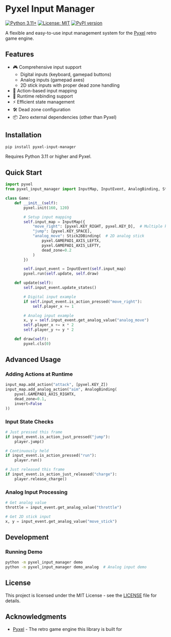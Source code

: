 # Pyxel Input Manager

[![Python 3.11+](https://img.shields.io/badge/python-3.11+-blue.svg)](https://www.python.org/downloads/)
[![License: MIT](https://img.shields.io/badge/License-MIT-yellow.svg)](https://opensource.org/licenses/MIT)
[![PyPI version](https://badge.fury.io/py/pyxel-input-manager.svg)](https://badge.fury.io/py/pyxel-input-manager)

A flexible and easy-to-use input management system for the [Pyxel](https://github.com/kitao/pyxel) retro game engine.

## Features

- 🎮 Comprehensive input support
  - Digital inputs (keyboard, gamepad buttons)
  - Analog inputs (gamepad axes)
  - 2D stick inputs with proper dead zone handling
- 🎯 Action-based input mapping
- 🔄 Runtime rebinding support
- ⚡ Efficient state management
- 🛠️ Dead zone configuration
- 📦 Zero external dependencies (other than Pyxel)

## Installation

```sh
pip install pyxel-input-manager
```

Requires Python 3.11 or higher and Pyxel.

## Quick Start

```python
import pyxel
from pyxel_input_manager import InputMap, InputEvent, AnalogBinding, Stick2DBinding

class Game:
    def __init__(self):
        pyxel.init(160, 120)

        # Setup input mapping
        self.input_map = InputMap({
            "move_right": [pyxel.KEY_RIGHT, pyxel.KEY_D],  # Multiple keys
            "jump": [pyxel.KEY_SPACE],
            "analog_move": Stick2DBinding(  # 2D analog stick
                pyxel.GAMEPAD1_AXIS_LEFTX,
                pyxel.GAMEPAD1_AXIS_LEFTY,
                dead_zone=0.2
            )
        })

        self.input_event = InputEvent(self.input_map)
        pyxel.run(self.update, self.draw)

    def update(self):
        self.input_event.update_states()

        # Digital input example
        if self.input_event.is_action_pressed("move_right"):
            self.player_x += 1

        # Analog input example
        x, y = self.input_event.get_analog_value("analog_move")
        self.player_x += x * 2
        self.player_y += y * 2

    def draw(self):
        pyxel.cls(0)
```

## Advanced Usage

### Adding Actions at Runtime

```python
input_map.add_action("attack", [pyxel.KEY_Z])
input_map.add_analog_action("aim", AnalogBinding(
    pyxel.GAMEPAD1_AXIS_RIGHTX,
    dead_zone=0.1,
    invert=False
))
```

### Input State Checks

```python
# Just pressed this frame
if input_event.is_action_just_pressed("jump"):
    player.jump()

# Continuously held
if input_event.is_action_pressed("run"):
    player.run()

# Just released this frame
if input_event.is_action_just_released("charge"):
    player.release_charge()
```

### Analog Input Processing

```python
# Get analog value
throttle = input_event.get_analog_value("throttle")

# Get 2D stick input
x, y = input_event.get_analog_value("move_stick")
```

## Development

<!-- ### Running Tests

```sh
python -m pytest tests/
``` -->

### Running Demo

```sh
python -m pyxel_input_manager demo
python -m pyxel_input_manager demo_analog  # Analog input demo
```

<!-- ## Contributing

Contributions are welcome! Please feel free to submit a Pull Request. For major changes, please open an issue first to discuss what you would like to change.

1. Fork the repo
2. Create your feature branch (`git checkout -b feature/amazing-feature`)
3. Commit your changes (`git commit -m 'Add some amazing feature'`)
4. Push to the branch (`git push origin feature/amazing-feature`)
5. Open a Pull Request -->

## License

This project is licensed under the MIT License - see the [LICENSE](LICENSE) file for details.

## Acknowledgments

- [Pyxel](https://github.com/kitao/pyxel) - The retro game engine this library is built for
